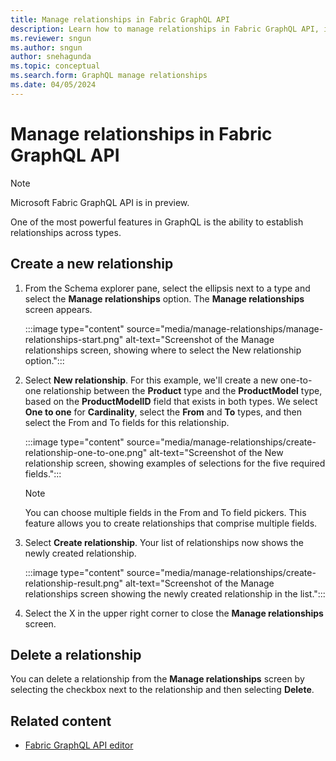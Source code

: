 ```yaml
---
title: Manage relationships in Fabric GraphQL API
description: Learn how to manage relationships in Fabric GraphQL API, including how to create and delete relationships.
ms.reviewer: sngun
ms.author: sngun
author: snehagunda
ms.topic: conceptual
ms.search.form: GraphQL manage relationships
ms.date: 04/05/2024
---
```


# Manage relationships in Fabric GraphQL API

> [!NOTE]
> Microsoft Fabric GraphQL API is in preview.

One of the most powerful features in GraphQL is the ability to establish relationships across types.

## Create a new relationship

1. From the Schema explorer pane, select the ellipsis next to a type and select the **Manage relationships** option. The **Manage relationships** screen appears.

   :::image type="content" source="media/manage-relationships/manage-relationships-start.png" alt-text="Screenshot of the Manage relationships screen, showing where to select the New relationship option.":::

1. Select **New relationship**. For this example, we'll create a new one-to-one relationship between the **Product** type and the **ProductModel** type, based on the **ProductModelID** field that exists in both types. We select **One to one** for **Cardinality**, select the **From** and **To** types, and then select the From and To fields for this relationship.

   :::image type="content" source="media/manage-relationships/create-relationship-one-to-one.png" alt-text="Screenshot of the New relationship screen, showing examples of selections for the five required fields.":::

   > [!NOTE]
   > You can choose multiple fields in the From and To field pickers. This feature allows you to create relationships that comprise multiple fields.

1. Select **Create relationship**. Your list of relationships now shows the newly created relationship.

   :::image type="content" source="media/manage-relationships/create-relationship-result.png" alt-text="Screenshot of the Manage relationships screen showing the newly created relationship in the list.":::

1. Select the X in the upper right corner to close the **Manage relationships** screen.

## Delete a relationship

You can delete a relationship from the **Manage relationships** screen by selecting the checkbox next to the relationship and then selecting **Delete**.

## Related content

- [Fabric GraphQL API editor](graphql-api-editor.md)
